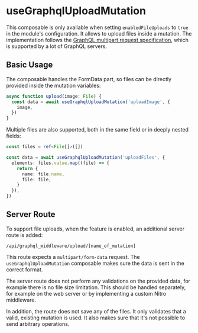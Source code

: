 # useGraphqlUploadMutation

This composable is only available when setting `enabledFileUploads` to `true` in
the module's configuration. It allows to upload files inside a mutation. The
implementation follows the
[GraphQL multipart request specification](https://github.com/jaydenseric/graphql-multipart-request-spec),
which is supported by a lot of GraphQL servers.

## Basic Usage

The composable handles the FormData part, so files can be directly provided
inside the mutation variables:

```typescript
async function upload(image: File) {
  const data = await useGraphqlUploadMutation('uploadImage', {
    image,
  })
}
```

Multiple files are also supported, both in the same field or in deeply nested
fields:

```typescript
const files = ref<File[]>([])

const data = await useGraphqlUploadMutation('uploadFiles', {
  elements: files.value.map((file) => {
    return {
      name: file.name,
      file: file,
    }
  }),
})
```

## Server Route

To support file uploads, when the feature is enabled, an additional server route
is added:

```
/api/graphql_middleware/upload/[name_of_mutation]
```

This route expects a `multipart/form-data` request. The
`useGraphqlUploadMutation` composable makes sure the data is sent in the correct
format.

The server route does not perform any validations on the provided data, for
example there is no file size limitation. This should be handled separately, for
example on the web server or by implementing a custom Nitro middleware.

In addition, the route does not save any of the files. It only validates that a
valid, existing mutation is used. It also makes sure that it's not possible to
send arbitrary operations.
